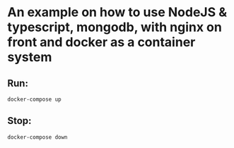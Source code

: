 # An example on how to use NodeJS & typescript, mongodb, with nginx on front and docker as a container system

## Run:
```
docker-compose up
```
## Stop: 
```
docker-compose down
```
